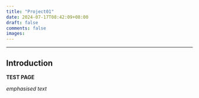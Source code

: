 ```yaml
---
title: "Project01"
date: 2024-07-17T08:42:09+08:00
draft: false
comments: false
images:
---
```

---

## Introduction

**TEST PAGE**

*emphasised text*

